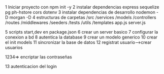 1 Iniciar proyecto con npm init -y
2 instalar dependencias express sequelize pg ph-hstore cors dotenv
3 instalar dependencias de desarrollo nodemon -D morgan -D
4 estructuras de carpetas
/src
  /services
  /models
  /controllers
  /routes
  /middlewares
  /seeders
  /tests
  /utils
  /templates
app.js
server.js

5 scripts start,dev en package.json
6 crear un server basico
7 configurar la conexion a bd
8 autentica la database
9 crear un modelo generico
10 crear el init models
11 sincronizar la base de datos
12 registrat usuario-->crear usuarios

1234=> encriptar las contraseñas

13 autenticacion del login